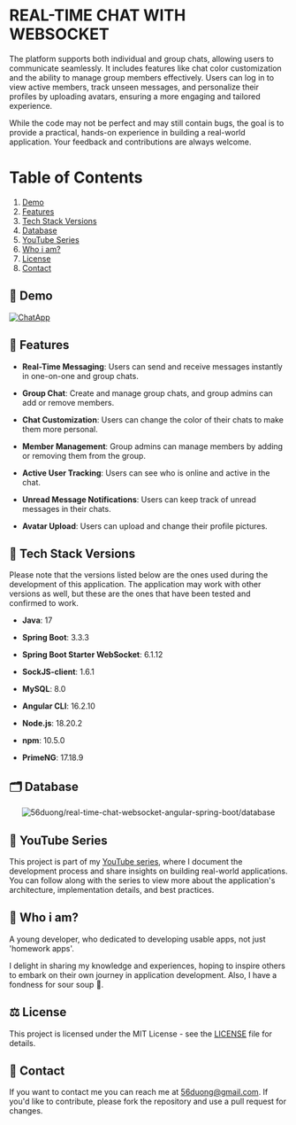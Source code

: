 # REAL-TIME CHAT WITH WEBSOCKET

The platform supports both individual and group chats, allowing users to communicate seamlessly. It includes features like chat color customization and the ability to manage group members effectively.
Users can log in to view active members, track unseen messages, and personalize their profiles by uploading avatars, ensuring a more engaging and tailored experience.

While the code may not be perfect and may still contain bugs, the goal is to provide a practical, hands-on experience in building a real-world application. Your feedback and contributions are always welcome.


# Table of Contents
1. [Demo](#demo)
2. [Features](#features)
3. [Tech Stack Versions](#tech-stack-versions)
4. [Database](#database)
5. [YouTube Series](#youtube-series)
6. [Who i am?](#who-i-am)
7. [License](#license)
8. [Contact](#contact)


## 🎥 Demo
[![ChatApp](https://github.com/user-attachments/assets/06ceb3e9-0f35-45d5-b652-b860ae8b1944)](https://youtu.be/hG5CgtSj4Qw?t=28&si=sHzOWHetBx4_krSp)


## 🌟 Features

- **Real-Time Messaging**: Users can send and receive messages instantly in one-on-one and group chats.
  
- **Group Chat**: Create and manage group chats, and group admins can add or remove members.
  
- **Chat Customization**: Users can change the color of their chats to make them more personal.
  
- **Member Management**: Group admins can manage members by adding or removing them from the group.
  
- **Active User Tracking**: Users can see who is online and active in the chat.
  
- **Unread Message Notifications**: Users can keep track of unread messages in their chats.
  
- **Avatar Upload**: Users can upload and change their profile pictures.
  

## 📌 Tech Stack Versions
Please note that the versions listed below are the ones used during the development of this application. The application may work with other versions as well, but these are the ones that have been tested and confirmed to work.

- **Java**: 17
  
- **Spring Boot**: 3.3.3
  
- **Spring Boot Starter WebSocket**: 6.1.12
  
- **SockJS-client**: 1.6.1
  
- **MySQL**: 8.0
  
- **Angular CLI**: 16.2.10
  
- **Node.js**: 18.20.2
  
- **npm**: 10.5.0
  
- **PrimeNG**: 17.18.9


## 🗂️ Database
<p align="center">
  <img src="https://github.com/user-attachments/assets/4114b2cc-9527-4741-9e35-e65410832bdd" alt="56duong/real-time-chat-websocket-angular-spring-boot/database" />
</p>


## 🎥 YouTube Series

This project is part of my [YouTube series](https://www.youtube.com/playlist?list=PLvEvS4scurJxif_9hkn2hNfEQoEkzj_Yu), where I document the development process and share insights on building real-world applications. You can follow along with the series to view more about the application's architecture, implementation details, and best practices.


## :wave: Who i am?

A young developer, who dedicated to developing usable apps, not just 'homework apps'. 

I delight in sharing my knowledge and experiences, hoping to inspire others to embark on their own journey in application development. Also, I have a fondness for sour soup :bowl_with_spoon:.


## :balance_scale: License

This project is licensed under the MIT License - see the [LICENSE](https://github.com/56duong/angular-springboot-blog-webapp/blob/master/LICENSE) file for details.


## :incoming_envelope: Contact

If you want to contact me you can reach me at <56duong@gmail.com>. If you'd like to contribute, please fork the repository and use a pull request for changes.
